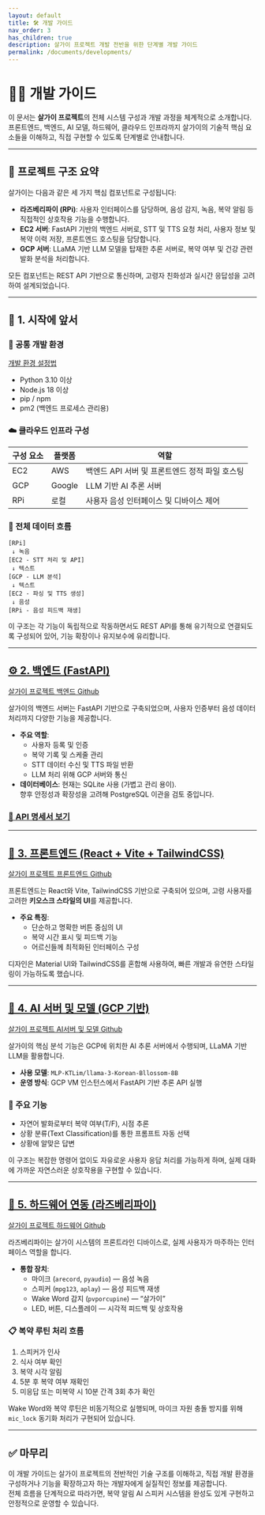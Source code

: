 ```yaml
---
layout: default
title: 🛠 개발 가이드
nav_order: 3
has_children: true
description: 살가이 프로젝트 개발 전반을 위한 단계별 개발 가이드
permalink: /documents/developments/
---
```


# 🧑‍💻 개발 가이드

이 문서는 **살가이 프로젝트**의 전체 시스템 구성과 개발 과정을 체계적으로 소개합니다.  
프론트엔드, 백엔드, AI 모델, 하드웨어, 클라우드 인프라까지 살가이의 기술적 핵심 요소들을 이해하고, 직접 구현할 수 있도록 단계별로 안내합니다.

---

## 📁 프로젝트 구조 요약

살가이는 다음과 같은 세 가지 핵심 컴포넌트로 구성됩니다:

- **라즈베리파이 (RPi)**: 사용자 인터페이스를 담당하며, 음성 감지, 녹음, 복약 알림 등 직접적인 상호작용 기능을 수행합니다.
- **EC2 서버**: FastAPI 기반의 백엔드 서버로, STT 및 TTS 요청 처리, 사용자 정보 및 복약 이력 저장, 프론트엔드 호스팅을 담당합니다.
- **GCP 서버**: LLaMA 기반 LLM 모델을 탑재한 추론 서버로, 복약 여부 및 건강 관련 발화 분석을 처리합니다.

모든 컴포넌트는 REST API 기반으로 통신하며, 고령자 친화성과 실시간 응답성을 고려하여 설계되었습니다.

---

## 🔧 1. 시작에 앞서

### 📌 공통 개발 환경

[개발 환경 설정법](setup)
- Python 3.10 이상  
- Node.js 18 이상  
- pip / npm  
- pm2 (백엔드 프로세스 관리용)

### ☁️ 클라우드 인프라 구성

| 구성 요소 | 플랫폼 | 역할 |
|-----------|----------|------|
| EC2       | AWS     | 백엔드 API 서버 및 프론트엔드 정적 파일 호스팅 |
| GCP       | Google  | LLM 기반 AI 추론 서버 |
| RPi       | 로컬    | 사용자 음성 인터페이스 및 디바이스 제어 |

### 🔁 전체 데이터 흐름

```text
[RPi]
 ↓ 녹음
[EC2 - STT 처리 및 API]
 ↓ 텍스트
[GCP - LLM 분석]
 ↓ 텍스트
[EC2 - 파싱 및 TTS 생성]
 ↓ 음성
[RPi - 음성 피드백 재생]
```

이 구조는 각 기능이 독립적으로 작동하면서도 REST API를 통해 유기적으로 연결되도록 구성되어 있어, 기능 확장이나 유지보수에 유리합니다.

---

## [⚙️ 2. 백엔드 (FastAPI)](backend)

[살가이 프로젝트 백엔드 Github](https://github.com/salguy/APP)

살가이의 백엔드 서버는 FastAPI 기반으로 구축되었으며, 사용자 인증부터 음성 데이터 처리까지 다양한 기능을 제공합니다.

- **주요 역할**:
  - 사용자 등록 및 인증
  - 복약 기록 및 스케줄 관리
  - STT 데이터 수신 및 TTS 파일 반환
  - LLM 처리 위해 GCP 서버와 통신
- **데이터베이스**: 현재는 SQLite 사용 (가볍고 관리 용이).  
  향후 안정성과 확장성을 고려해 PostgreSQL 이관을 검토 중입니다.

### [📘 API 명세서 보기](APIspecification)

---

## [🎨 3. 프론트엔드 (React + Vite + TailwindCSS)](frontend)

[살가이 프로젝트 프론트엔드 Github](https://github.com/salguy/Front-end)

프론트엔드는 React와 Vite, TailwindCSS 기반으로 구축되어 있으며, 고령 사용자를 고려한 **키오스크 스타일의 UI**를 제공합니다.

- **주요 특징**:
  - 단순하고 명확한 버튼 중심의 UI
  - 복약 시간 표시 및 피드백 기능
  - 어르신들께 최적화된 인터페이스 구성

디자인은 Material UI와 TailwindCSS를 혼합해 사용하여, 빠른 개발과 유연한 스타일링이 가능하도록 했습니다.

---

## [🧠 4. AI 서버 및 모델 (GCP 기반)](AImodel)

[살가이 프로젝트 AI서버 및 모델 Github](https://github.com/salguy/AI)

살가이의 핵심 분석 기능은 GCP에 위치한 AI 추론 서버에서 수행되며, LLaMA 기반 LLM을 활용합니다.

- **사용 모델**: `MLP-KTLim/llama-3-Korean-Bllossom-8B`
- **운영 방식**: GCP VM 인스턴스에서 FastAPI 기반 추론 API 실행

### 🤖 주요 기능

- 자연어 발화로부터 복약 여부(T/F), 시점 추론
- 상황 분류(Text Classification)를 통한 프롬프트 자동 선택
- 상황에 알맞은 답변

이 구조는 복잡한 명령어 없이도 자유로운 사용자 응답 처리를 가능하게 하며, 실제 대화에 가까운 자연스러운 상호작용을 구현할 수 있습니다.

---

## [🔌 5. 하드웨어 연동 (라즈베리파이)](hardware)

[살가이 프로젝트 하드웨어 Github](https://github.com/salguy/HW)

라즈베리파이는 살가이 시스템의 프론트라인 디바이스로, 실제 사용자가 마주하는 인터페이스 역할을 합니다.

- **통합 장치**:
  - 마이크 (`arecord`, `pyaudio`) — 음성 녹음
  - 스피커 (`mpg123`, `aplay`) — 음성 피드백 재생
  - Wake Word 감지 (`pvporcupine`) — “살가이”
  - LED, 버튼, 디스플레이 — 시각적 피드백 및 상호작용

### 📋 복약 루틴 처리 흐름

1. 스피커가 인사
2. 식사 여부 확인
3. 복약 시각 알림
4. 5분 후 복약 여부 재확인
5. 미응답 또는 미복약 시 10분 간격 3회 추가 확인

Wake Word와 복약 루틴은 비동기적으로 실행되며, 마이크 자원 충돌 방지를 위해 `mic_lock` 동기화 처리가 구현되어 있습니다.

---

## ✅ 마무리

이 개발 가이드는 살가이 프로젝트의 전반적인 기술 구조를 이해하고, 직접 개발 환경을 구성하거나 기능을 확장하고자 하는 개발자에게 실질적인 정보를 제공합니다.  
전체 흐름을 단계적으로 따라가면, 복약 알림 AI 스피커 시스템을 완성도 있게 구현하고 안정적으로 운영할 수 있습니다.
